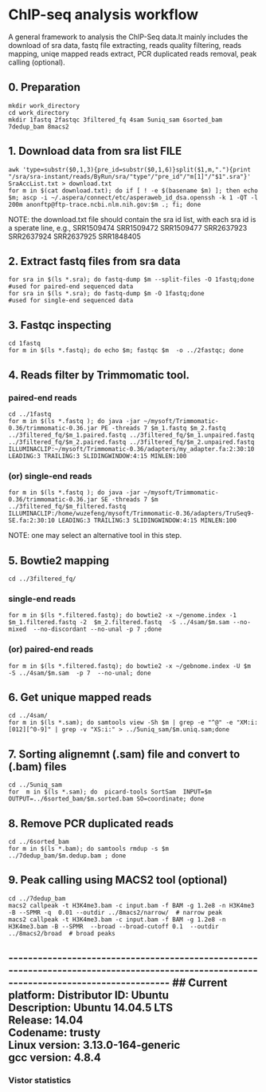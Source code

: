 # ChIP-seq analysis workflow

A general framework to analysis the ChIP-Seq data.It mainly includes the download of sra data, fastq file extracting, reads quality filtering, reads mapping, uniqe mapped reads extract, PCR duplicated reads removal, peak calling (optional).

## 0. Preparation 
    mkdir work_directory
    cd work_directory
    mkdir 1fastq 2fastqc 3filtered_fq 4sam 5uniq_sam 6sorted_bam 7dedup_bam 8macs2

## 1. Download data from sra list FILE
    awk 'type=substr($0,1,3){pre_id=substr($0,1,6)}split($1,m,"."){print "/sra/sra-instant/reads/ByRun/sra/"type"/"pre_id"/"m[1]"/"$1".sra"}' SraAccList.txt > download.txt 
    for m in $(cat download.txt); do if [ ! -e $(basename $m) ]; then echo $m; ascp -i ~/.aspera/connect/etc/asperaweb_id_dsa.openssh -k 1 -QT -l 200m anonftp@ftp-trace.ncbi.nlm.nih.gov:$m .; fi; done

NOTE: the download.txt file should contain the sra id list, with each sra id is a sperate line, e.g.,
SRR1509474
SRR1509472
SRR1509477
SRR2637923
SRR2637924
SRR2637925
SRR1848405

## 2. Extract fastq files from sra data
    for sra in $(ls *.sra); do fastq-dump $m --split-files -O 1fastq;done   #used for paired-end sequenced data
    for sra in $(ls *.sra); do fastq-dump $m -O 1fastq;done                 #used for single-end sequenced data

## 3. Fastqc inspecting
    cd 1fastq
    for m in $(ls *.fastq); do echo $m; fastqc $m  -o ../2fastqc; done

## 4. Reads filter by Trimmomatic tool.
### paired-end reads
    cd ../1fastq 
    for m in $(ls *.fastq ); do java -jar ~/mysoft/Trimmomatic-0.36/trimmomatic-0.36.jar PE -threads 7 $m_1.fastq $m_2.fastq  ../3filtered_fq/$m_1.paired.fastq ../3filtered_fq/$m_1.unpaired.fastq ../3filtered_fq/$m_2.paired.fastq ../3filtered_fq/$m_2.unpaired.fastq ILLUMINACLIP:~/mysoft/Trimmomatic-0.36/adapters/my_adapter.fa:2:30:10 LEADING:3 TRAILING:3 SLIDINGWINDOW:4:15 MINLEN:100
    
### (or) single-end reads
    for m in $(ls *.fastq ); do java -jar ~/mysoft/Trimmomatic-0.36/trimmomatic-0.36.jar SE -threads 7 $m  ../3filtered_fq/$m_filtered.fastq  ILLUMINACLIP:/home/wuzefeng/mysoft/Trimmomatic-0.36/adapters/TruSeq9-SE.fa:2:30:10 LEADING:3 TRAILING:3 SLIDINGWINDOW:4:15 MINLEN:100

NOTE: one may select an alternative tool in this step.

## 5. Bowtie2 mapping
    cd ../3filtered_fq/
### single-end reads
    for m in $(ls *.filtered.fastq); do bowtie2 -x ~/genome.index -1 $m_1.filtered.fastq -2  $m_2.filtered.fastq  -S ../4sam/$m.sam --no-mixed  --no-discordant --no-unal -p 7 ;done
### (or) paired-end reads
    for m in $(ls *.filtered.fastq); do bowtie2 -x ~/gebnome.index -U $m  -S ../4sam/$m.sam  -p 7  --no-unal; done

## 6. Get unique mapped reads
    cd ../4sam/
    for m in $(ls *.sam); do samtools view -Sh $m | grep -e "^@" -e "XM:i:[012][^0-9]" | grep -v "XS:i:" > ../5uniq_sam/$m.uniq.sam;done

## 7. Sorting alignemnt (.sam) file and convert to (.bam) files
    cd ../5uniq_sam
    for  m in $(ls *.sam); do  picard-tools SortSam  INPUT=$m OUTPUT=../6sorted_bam/$m.sorted.bam SO=coordinate; done

## 8. Remove PCR duplicated reads 
    cd ../6sorted_bam
    for m in $(ls *.bam); do samtools rmdup -s $m ../7dedup_bam/$m.dedup.bam ; done

## 9. Peak calling using MACS2 tool (optional)
    cd ../7dedup_bam
    macs2 callpeak -t H3K4me3.bam -c input.bam -f BAM -g 1.2e8 -n H3K4me3 -B --SPMR -q  0.01 --outdir ../8macs2/narrow/  # narrow peak
    macs2 callpeak -t H3K4me3.bam -c input.bam -f BAM -g 1.2e8 -n H3K4me3.bam -B --SPMR  --broad --broad-cutoff 0.1  --outdir ../8macs2/broad  # broad peaks

---------------------------------------------------------------------------------------------------------------------------------------  ## Current platform:
    Distributor ID:	Ubuntu  
    Description:	Ubuntu 14.04.5 LTS  
    Release:	14.04  
    Codename:	trusty  
    Linux version: 3.13.0-164-generic  
    gcc version: 4.8.4 
----------------------------------------------------------------------------------------------------------------------------------------
    
    
    
### Vistor statistics

<script type="text/javascript" src="//ra.revolvermaps.com/0/0/7.js?i=0ypfp1eocyh&amp;m=0&amp;c=ff0000&amp;cr1=ffffff&amp;sx=0" async="async"></script>


